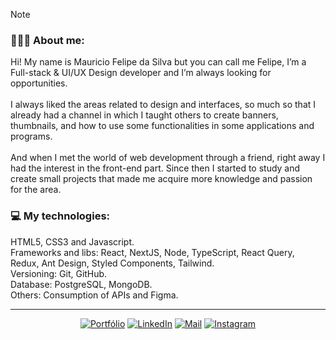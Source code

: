 > [!NOTE]
> ### 🧑🏽‍💻 About me:
> Hi! My name is Mauricio Felipe da Silva but you can call me Felipe, I’m a Full-stack & UI/UX Design developer and I’m always looking for opportunities.
> </br>
> </br>
> I always liked the areas related to design and interfaces, so much so that I already had a channel in which I taught others to create banners, thumbnails, and how to use some functionalities in some applications and programs.
> </br>
> </br>
> And when I met the world of web development through a friend, right away I had the interest in the front-end part. Since then I started to study and create small projects that made me acquire more knowledge and passion for the area.
> </br>
>  ### 💻 My technologies:
>  HTML5, CSS3 and Javascript.
> </br>
>  Frameworks and libs: React, NextJS, Node, TypeScript, React Query, Redux, Ant Design, Styled Components, Tailwind.
> </br>
>  Versioning: Git, GitHub.
> </br>
> Database: PostgreSQL, MongoDB.
> </br>
> Others: Consumption of APIs and Figma.
>

---

<div align="center">
  
  [![Portfólio](https://img.shields.io/badge/Portfólio-black?style=flat-square&logo=Read.cv)](https://mfelipesilva-v2.vercel.app)
  [![LinkedIn](https://img.shields.io/badge/LinkedIn-black?style=flat-square&logo=linkedIn&logoColor=0073B1)](https://linkedin.com/in/mfelipesilva)
  [![Mail](https://img.shields.io/badge/Mail-black?style=flat-square&logo=gmail)](mailto://silvaafelipe016@gmail.com)
  [![Instagram](https://img.shields.io/badge/Instagram-black?style=flat-square&logo=instagram)](https://instagram.com/mfelipesilva_)
</div>

